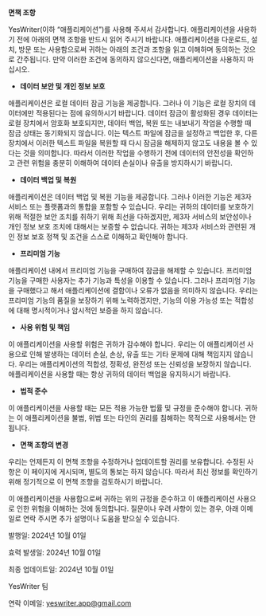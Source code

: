 **면책 조항**

YesWriter(이하 “애플리케이션”)를 사용해 주셔서 감사합니다. 애플리케이션을 사용하기 전에 아래의 면책 조항을 반드시 읽어 주시기 바랍니다. 애플리케이션을 다운로드, 설치, 방문 또는 사용함으로써 귀하는 아래의 조건과 조항을 읽고 이해하며 동의하는 것으로 간주됩니다. 만약 이러한 조건에 동의하지 않으신다면, 애플리케이션을 사용하지 마십시오.

- **데이터 보안 및 개인 정보 보호**

애플리케이션은 로컬 데이터 잠금 기능을 제공합니다. 그러나 이 기능은 로컬 장치의 데이터에만 적용된다는 점에 유의하시기 바랍니다. 데이터 잠금이 활성화된 경우 데이터는 로컬 장치에서 암호화 보호되지만, 데이터 백업, 복원 또는 내보내기 작업을 수행할 때 잠금 상태는 동기화되지 않습니다. 이는 텍스트 파일에 잠금을 설정하고 백업한 후, 다른 장치에서 이러한 텍스트 파일을 복원할 때 다시 잠금을 해제하지 않고도 내용을 볼 수 있다는 것을 의미합니다. 따라서 이러한 작업을 수행하기 전에 데이터의 안전성을 확인하고 관련 위험을 충분히 이해하여 데이터 손실이나 유출을 방지하시기 바랍니다.

- **데이터 백업 및 복원**

애플리케이션은 데이터 백업 및 복원 기능을 제공합니다. 그러나 이러한 기능은 제3자 서비스 또는 플랫폼과의 통합을 포함할 수 있습니다. 우리는 귀하의 데이터를 보호하기 위해 적절한 보안 조치를 취하기 위해 최선을 다하겠지만, 제3자 서비스의 보안성이나 개인 정보 보호 조치에 대해서는 보증할 수 없습니다. 귀하는 제3자 서비스와 관련된 개인 정보 보호 정책 및 조건을 스스로 이해하고 확인해야 합니다.

- **프리미엄 기능**

애플리케이션 내에서 프리미엄 기능을 구매하여 잠금을 해제할 수 있습니다. 프리미엄 기능을 구매한 사용자는 추가 기능과 특성을 이용할 수 있습니다. 그러나 프리미엄 기능을 구매했다고 해서 애플리케이션에 결함이나 오류가 없음을 의미하지 않습니다. 우리는 프리미엄 기능의 품질을 보장하기 위해 노력하겠지만, 기능의 이용 가능성 또는 적합성에 대해 명시적이거나 암시적인 보증을 하지 않습니다.

- **사용 위험 및 책임**

이 애플리케이션을 사용할 위험은 귀하가 감수해야 합니다. 우리는 이 애플리케이션 사용으로 인해 발생하는 데이터 손실, 손상, 유출 또는 기타 문제에 대해 책임지지 않습니다. 우리는 애플리케이션의 적합성, 정확성, 완전성 또는 신뢰성을 보장하지 않습니다. 애플리케이션을 사용할 때는 항상 귀하의 데이터 백업을 유지하시기 바랍니다.

- **법적 준수**

이 애플리케이션을 사용할 때는 모든 적용 가능한 법률 및 규정을 준수해야 합니다. 귀하는 이 애플리케이션을 불법, 위법 또는 타인의 권리를 침해하는 목적으로 사용해서는 안 됩니다.

- **면책 조항의 변경**

우리는 언제든지 이 면책 조항을 수정하거나 업데이트할 권리를 보유합니다. 수정된 사항은 이 페이지에 게시되며, 별도의 통보는 하지 않습니다. 따라서 최신 정보를 확인하기 위해 정기적으로 이 면책 조항을 검토하시기 바랍니다.

이 애플리케이션을 사용함으로써 귀하는 위의 규정을 준수하고 이 애플리케이션 사용으로 인한 위험을 이해하는 것에 동의합니다. 질문이나 우려 사항이 있는 경우, 아래 이메일로 연락 주시면 추가 설명이나 도움을 받으실 수 있습니다.

발행일: 2024년 10월 01일

효력 발생일: 2024년 10월 01일

최종 업데이트일: 2024년 10월 01일

YesWriter 팀

연락 이메일: yeswriter.app@gmail.com